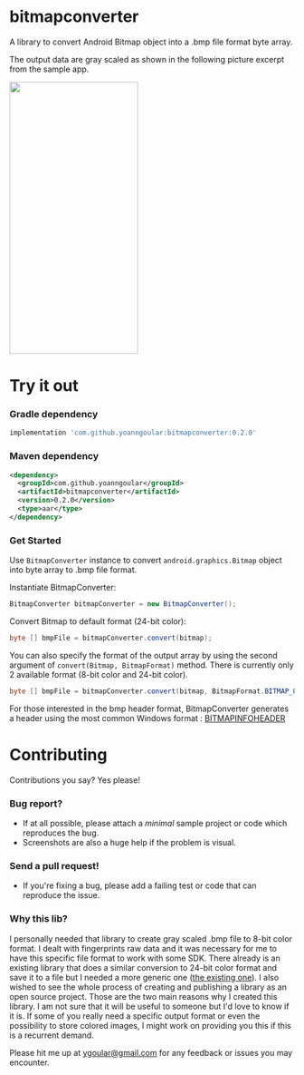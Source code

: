 # bitmapconverter
A library to convert Android Bitmap object into a .bmp file format byte array.

The output data are gray scaled as shown in the following picture excerpt from the sample app.

<img width="227" height="480" align="center" src="https://i.ibb.co/TcqKLc1/device-2019-12-15-121339.png"/>

# Try it out

### Gradle dependency
```groovy
implementation 'com.github.yoanngoular:bitmapconverter:0.2.0'
```

### Maven dependency
```xml
<dependency>
  <groupId>com.github.yoanngoular</groupId>
  <artifactId>bitmapconverter</artifactId>
  <version>0.2.0</version>
  <type>aar</type>
</dependency>
```

### Get Started
Use `BitmapConverter` instance to convert `android.graphics.Bitmap` object into byte array to .bmp file format.

Instantiate BitmapConverter:

```java
BitmapConverter bitmapConverter = new BitmapConverter();
```

Convert Bitmap to default format (24-bit color):
```java
byte [] bmpFile = bitmapConverter.convert(bitmap);
```

You can also specify the format of the output array by using the second argument of `convert(Bitmap, BitmapFormat)` method.
There is currently only 2 available format (8-bit color and 24-bit color).

```java
byte [] bmpFile = bitmapConverter.convert(bitmap, BitmapFormat.BITMAP_8_BIT_COLOR);
```

For those interested in the bmp header format, BitmapConverter generates a header using the most common Windows format : [BITMAPINFOHEADER](https://msdn.microsoft.com/en-us/library/windows/desktop/dd183376(v=vs.85).aspx)

# Contributing
Contributions you say?  Yes please!

### Bug report? 
- If at all possible, please attach a *minimal* sample project or code which reproduces the bug. 
- Screenshots are also a huge help if the problem is visual.
### Send a pull request!
- If you're fixing a bug, please add a failing test or code that can reproduce the issue.

### Why this lib?
I personally needed that library to create gray scaled .bmp file to 8-bit color format. 
I dealt with fingerprints raw data and it was necessary for me to have this specific file format to work with some SDK.
There already is an existing library that does a similar conversion to 24-bit color format and save it to a file but I needed a more generic one ([the existing one](https://github.com/ultrakain/AndroidBitmapUtil)).
I also wished to see the whole process of creating and publishing a library as an open source project. Those are the two main reasons why I created this library.
I am not sure that it will be useful to someone but I'd love to know if it is. 
If some of you really need a specific output format or even the possibility to store colored images, I might work on providing you this if this is a recurrent demand. 

Please hit me up at ygoular@gmail.com for any feedback or issues you may encounter.
